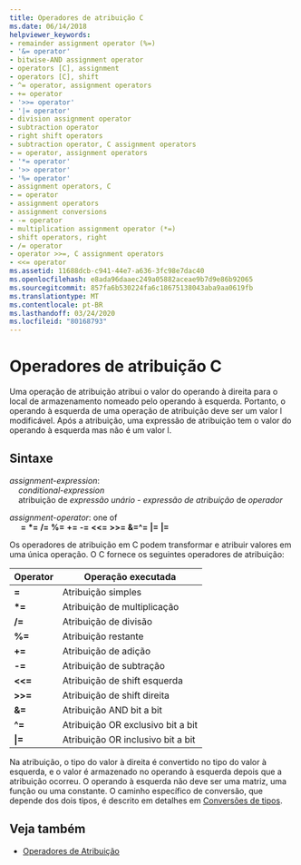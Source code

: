 ```yaml
---
title: Operadores de atribuição C
ms.date: 06/14/2018
helpviewer_keywords:
- remainder assignment operator (%=)
- '&= operator'
- bitwise-AND assignment operator
- operators [C], assignment
- operators [C], shift
- ^= operator, assignment operators
- += operator
- '>>= operator'
- '|= operator'
- division assignment operator
- subtraction operator
- right shift operators
- subtraction operator, C assignment operators
- = operator, assignment operators
- '*= operator'
- '>> operator'
- '%= operator'
- assignment operators, C
- = operator
- assignment operators
- assignment conversions
- -= operator
- multiplication assignment operator (*=)
- shift operators, right
- /= operator
- operator >>=, C assignment operators
- <<= operator
ms.assetid: 11688dcb-c941-44e7-a636-3fc98e7dac40
ms.openlocfilehash: e8ada96daaec249a05882aceae9b7d9e86b92065
ms.sourcegitcommit: 857fa6b530224fa6c18675138043aba9aa0619fb
ms.translationtype: MT
ms.contentlocale: pt-BR
ms.lasthandoff: 03/24/2020
ms.locfileid: "80168793"
---
```

# <a name="c-assignment-operators"></a>Operadores de atribuição C

Uma operação de atribuição atribui o valor do operando à direita para o local de armazenamento nomeado pelo operando à esquerda. Portanto, o operando à esquerda de uma operação de atribuição deve ser um valor l modificável. Após a atribuição, uma expressão de atribuição tem o valor do operando à esquerda mas não é um valor l.

## <a name="syntax"></a>Sintaxe

*assignment-expression*:<br/>
&nbsp;&nbsp;&nbsp;&nbsp;*conditional-expression*<br/>
&nbsp;&nbsp;&nbsp;&nbsp;atribuição de *expressão unário* - *expressão de atribuição* de *operador*

*assignment-operator*: one of<br/>
&nbsp;&nbsp;&nbsp;&nbsp; **=** **\*=** **/=** **%=** **+=** **-=** **\<\<=** **>>=** **&=^=** **|=** **|=**

Os operadores de atribuição em C podem transformar e atribuir valores em uma única operação. O C fornece os seguintes operadores de atribuição:

|Operator|Operação executada|
|--------------|-------------------------|
|**=**|Atribuição simples|
|**&#42;=**|Atribuição de multiplicação|
|**/=**|Atribuição de divisão|
|**%=**|Atribuição restante|
|**+=**|Atribuição de adição|
|**-=**|Atribuição de subtração|
|**<\<=**|Atribuição de shift esquerda|
|**>>=**|Atribuição de shift direita|
|**&=**|Atribuição AND bit a bit|
|**^=**|Atribuição OR exclusivo bit a bit|
|**&#124;=**|Atribuição OR inclusivo bit a bit|

Na atribuição, o tipo do valor à direita é convertido no tipo do valor à esquerda, e o valor é armazenado no operando à esquerda depois que a atribuição ocorreu. O operando à esquerda não deve ser uma matriz, uma função ou uma constante. O caminho específico de conversão, que depende dos dois tipos, é descrito em detalhes em [Conversões de tipos](../c-language/type-conversions-c.md).

## <a name="see-also"></a>Veja também

- [Operadores de Atribuição](../cpp/assignment-operators.md)
